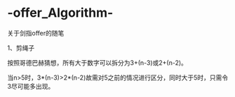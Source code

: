# -offer_Algorithm-
关于剑指offer的随笔

1、剪绳子

按照哥德巴赫猜想，所有大于数字可以拆分为3+(n-3)或2+(n-2)。

当n>5时，3*(n-3)>2*(n-2)故需对5之前的情况进行区分，同时大于5时，只需令3尽可能多出现。
